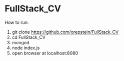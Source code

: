 # FullStack_CV    
How to run:    
1. git clone https://github.com/orepstein/FullStack_CV
2. cd FullStack_CV   
3. mongod  
4. node index.js    
5. open browser at localhost:8080
